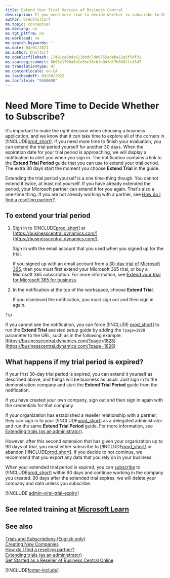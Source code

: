 ```yaml
---
title: Extend Your Trial Version of Business Central
description: If you need more time to decide whether to subscribe to Dynamics 365 Business Central, you can extend your trial version once. Learn about your options.
author: brentholtorf
ms.topic: conceptual
ms.devlang: na
ms.tgt_pltfrm: na
ms.workload: na
ms.search.keywords: ''
ms.date: 04/01/2021
ms.author: bholtorf
ms.openlocfilehash: 17491ce9bdc611bbdc7d06755edebe12a5f5df31
ms.sourcegitcommit: 8b95e1700a9d1e5be16cbfe94fdf7b660f1cd5d7
ms.translationtype: HT
ms.contentlocale: en-CA
ms.lasthandoff: 09/09/2022
ms.locfileid: "9460680"
---
```

# <a name="need-more-time-to-decide-whether-to-subscribe"></a>Need More Time to Decide Whether to Subscribe?

It's important to make the right decision when choosing a business application, and we know that it can take time to explore all of the corners in [!INCLUDE[prod_short](includes/prod_short.md)]. If you need more time to finish your evaluation, you can extend the trial period yourself for another 30 days. When the expiration date for your trial period is approaching, we will display a notification to alert you when you sign in. The notification contains a link to the **Extend Trial Period** guide that you can use to extend your trial period. The extra 30 days start the moment you choose **Extend Trial** in the guide.

Extending the trial period yourself is a one time-thing though. You cannot extend it twice, at least not yourself. If you have already extended the period, your Microsoft partner can extend it for you again. That's also a one-time thing. If you are not already working with a partner, see [How do I find a reselling partner?](/dynamics365/business-central/across-faq#how-do-i-find-a-reselling-partner).  

## <a name="to-extend-your-trial-period"></a>To extend your trial period

1. Sign in to [!INCLUDE[prod_short](includes/prod_short.md)] at [https://businesscentral.dynamics.com/](https://businesscentral.dynamics.com/).

    Sign in with the email account that you used when you signed up for the trial.  

    If you signed up with an email account from a [30-day trial of Microsoft 365](/microsoft-365/commerce/sign-up-for-office-365-trial), then you must first extend your Microsoft 365 trial, or buy a Microsoft 365 subscription. For more information, see [Extend your trial for Microsoft 365 for business](/microsoft-365/commerce/extend-your-trial).
2. In the notification at the top of the workspace, choose **Extend Trial**.

    If you dismissed the notification, you must sign out and then sign in again.

> [!TIP]
> If you cannot see the notification, you can force [!INCLUDE [prod_short](includes/prod_short.md)] to run the **Extend Trial** assisted setup guide by adding the ```?page=1828``` parameter to the URL, such as in the following example: [https://businesscentral.dynamics.com/?page=1828](https://businesscentral.dynamics.com/?page=1828)

## <a name="what-happens-if-my-trial-period-is-expired"></a>What happens if my trial period is expired?

If your first 30-day trial period is expired, you can extend it yourself as described above, and things will be business as usual. Just sign in to the demonstration company and start the **Extend Trial Period** guide from the notification.  

If you have created your own company, sign out and then sign in again with the credentials for that company.  

If your organization has established a reseller relationship with a partner, they can sign in to your [!INCLUDE[prod_short](includes/prod_short.md)] as a delegated administrator and run the same **Extend Trial Period** guide. For more information, see [Extending trials (as an administrator)](/dynamics365/business-central/dev-itpro/administration/tenant-administration#extending-trials).  

However, after this second extension that has given your organization up to 90 days of trial, you must either subscribe to [!INCLUDE[prod_short](includes/prod_short.md)] or abandon [!INCLUDE[prod_short](includes/prod_short.md)]. If you decide to not continue, we recommend that you export any data that you rely on in your business.

When your extended trial period is expired, you can [subscribe](https://go.microsoft.com/fwlink/?linkid=828659) to [!INCLUDE[prod_short](includes/prod_short.md)] within 90 days and continue working in the company you created. 90 days after the extended trial expires, we will delete your company and data unless you subscribe.  

[!INCLUDE [admin-viral-trial-expiry](includes/admin-viral-trial-expiry.md)]

## <a name="see-related-training-at-microsoft-learn"></a>See related training at [Microsoft Learn](/learn/modules/trial-dynamics-365-business-central/)

## <a name="see-also"></a>See also 

[Trials and Subscriptions (English only)](/dynamics365/business-central/dev-itpro/administration/trials-subscriptions?toc=/dynamics365/business-central/toc.json)  
[Creating New Companies](about-new-company.md)  
[How do I find a reselling partner?](/dynamics365/business-central/across-faq#how-do-i-find-a-reselling-partner)  
[Extending trials (as an administrator)](/dynamics365/business-central/dev-itpro/administration/tenant-administration#extending-trials)  
[Get Started as a Reseller of Business Central Online](/dynamics365/business-central/dev-itpro/administration/get-started-online)  


[!INCLUDE[footer-include](includes/footer-banner.md)]